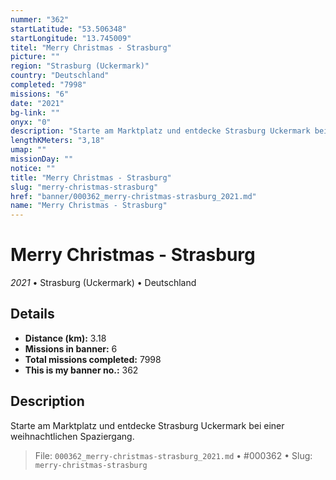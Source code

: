 ```yaml
---
nummer: "362"
startLatitude: "53.506348"
startLongitude: "13.745009"
titel: "Merry Christmas - Strasburg"
picture: ""
region: "Strasburg (Uckermark)"
country: "Deutschland"
completed: "7998"
missions: "6"
date: "2021"
bg-link: ""
onyx: "0"
description: "Starte am Marktplatz und entdecke Strasburg Uckermark bei einer weihnachtlichen Spaziergang."
lengthKMeters: "3,18"
umap: ""
missionDay: ""
notice: ""
title: "Merry Christmas - Strasburg"
slug: "merry-christmas-strasburg"
href: "banner/000362_merry-christmas-strasburg_2021.md"
name: "Merry Christmas - Strasburg"
---
```

# Merry Christmas - Strasburg

*2021* • Strasburg (Uckermark) • Deutschland





## Details
- **Distance (km):** 3.18
- **Missions in banner:** 6
- **Total missions completed:** 7998
- **This is my banner no.:** 362



## Description
Starte am Marktplatz und entdecke Strasburg Uckermark bei einer weihnachtlichen Spaziergang.




> File: `000362_merry-christmas-strasburg_2021.md` • #000362 • Slug: `merry-christmas-strasburg`

